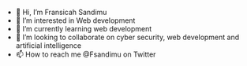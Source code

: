 - 👋 Hi, I’m Fransicah Sandimu
- 👀 I’m interested in Web development 
- 🌱 I’m currently learning web development 
- 💞️ I’m looking to collaborate on cyber security, web development and artificial intelligence
- 📫 How to reach me @Fsandimu on Twitter 

<!---
FSandimu/FSandimu is a ✨ special ✨ repository because its `README.md` (this file) appears on your GitHub profile.
You can click the Preview link to take a look at your changes.
--->
